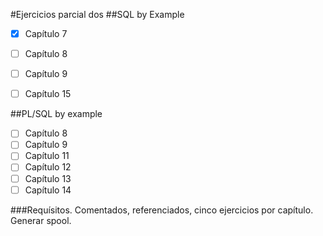 #Ejercicios parcial dos
##SQL by Example

- [x] Capítulo 7
- [ ] Capítulo 8
- [ ] Capítulo 9
- [ ] Capítulo 15


##PL/SQL by example

- [ ] Capítulo 8
- [ ] Capítulo 9
- [ ] Capítulo 11
- [ ] Capítulo 12
- [ ] Capítulo 13
- [ ] Capítulo 14

###Requísitos.
Comentados, referenciados, cinco ejercicios por capítulo.
Generar spool. 
